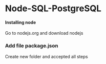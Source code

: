 # Node-SQL-PostgreSQL

#### Installing node
Go to nodejs.org and download nodejs

### Add file package.json
Create new folder and accepted all steps
